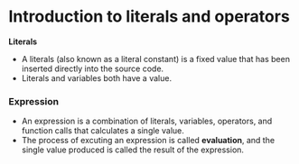 # Introduction to literals and operators

**Literals**

- A literals (also known as a literal constant) is a fixed value that has been
inserted directly into the source code.
- Literals and variables both have a value. 


### Expression

* An expression is a combination of literals, variables, operators, and function calls that calculates a single value.
* The process of excuting an expression is called **evaluation**, and the single value produced is called the result of the expression.